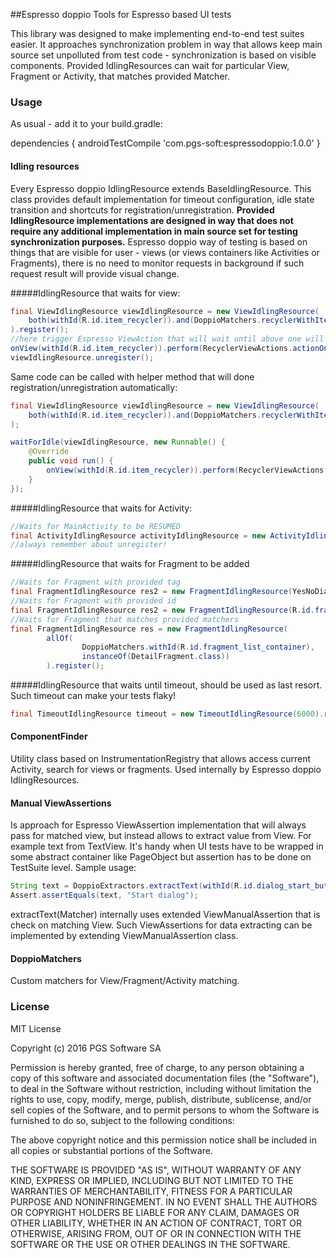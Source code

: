 ##Espresso doppio
Tools for Espresso based UI tests

This library was designed to make implementing end-to-end test suites easier. It approaches synchronization problem in way that allows keep main source set unpolluted from test code - synchronization is based on visible components. Provided IdlingResources can wait for particular View, Fragment or Activity, that matches provided Matcher.

### Usage ###

As usual - add it to your build.gradle:

dependencies {
    androidTestCompile 'com.pgs-soft:espressodoppio:1.0.0'
}

#### Idling resources
Every Espresso doppio IdlingResource extends BaseIdlingResource. This class provides default implementation for timeout configuration, idle state transition and shortcuts for registration/unregistration. **Provided IdlingResource implementations are designed in way that does not require any additional implementation in main source set for testing synchronization purposes.** Espresso doppio way of testing is based on things that are visible for user - views (or views containers like Activities or Fragments),  there is no need to monitor requests in background if such request result will provide visual change.

#####IdlingResource that waits for view:
```java
final ViewIdlingResource viewIdlingResource = new ViewIdlingResource(
    both(withId(R.id.item_recycler)).and(DoppioMatchers.recyclerWithItems)
).register();
//here trigger Espresso ViewAction that will wait until above one will be idle, for example:
onView(withId(R.id.item_recycler)).perform(RecyclerViewActions.actionOnItemAtPosition(0, click()));
viewIdlingResource.unregister();
```
Same code can be called with helper method that will done registration/unregistration automatically:
```java
final ViewIdlingResource viewIdlingResource = new ViewIdlingResource(
    both(withId(R.id.item_recycler)).and(DoppioMatchers.recyclerWithItems) //any Matcher<View> can be used
);

waitForIdle(viewIdlingResource, new Runnable() {
    @Override
    public void run() {
        onView(withId(R.id.item_recycler)).perform(RecyclerViewActions.actionOnItemAtPosition(0, click()));
    }
});
```

#####IdlingResource that waits for Activity:
```java
//Waits for MainActivity to be RESUMED
final ActivityIdlingResource activityIdlingResource = new ActivityIdlingResource(MainActivity.class);
//always remember about unregister!
```

#####IdlingResource that waits for Fragment to be added
```java
//Waits for Fragment with provided tag
final FragmentIdlingResource res2 = new FragmentIdlingResource(YesNoDialog.FRAGMENT_TAG).register();
//Waits for Fragment with provided id
final FragmentIdlingResource res2 = new FragmentIdlingResource(R.id.fragment_smt).register();
//Waits for Fragment that matches provided matchers
final FragmentIdlingResource res = new FragmentIdlingResource(
        allOf(
                DoppioMatchers.withId(R.id.fragment_list_container),
                instanceOf(DetailFragment.class))
        ).register();
```

#####IdlingResource that waits until timeout, should be used as last resort. Such timeout can make your tests flaky!
```java
final TimeoutIdlingResource timeout = new TimeoutIdlingResource(6000).register();
```

#### ComponentFinder
Utility class based on InstrumentationRegistry that allows access current Activity, search for views or fragments. Used internally by Espresso doppio IdlingResources.
#### Manual ViewAssertions
Is approach for Espresso ViewAssertion implementation that will always pass for matched view, but instead allows to extract value from View. For example text from TextView. It's handy when UI tests have to be wrapped in some abstract container like PageObject but assertion has to be done on TestSuite level. Sample usage:
```java
String text = DoppioExtractors.extractText(withId(R.id.dialog_start_button));
Assert.assertEquals(text, "Start dialog");
```
extractText(Matcher<View>) internally uses extended ViewManualAssertion that is check on matching View. Such ViewAssertions for data extracting can be implemented by extending ViewManualAssertion class.
#### DoppioMatchers
Custom matchers for View/Fragment/Activity matching.

### License ###
MIT License

Copyright (c) 2016 PGS Software SA

Permission is hereby granted, free of charge, to any person obtaining a copy
of this software and associated documentation files (the "Software"), to deal
in the Software without restriction, including without limitation the rights
to use, copy, modify, merge, publish, distribute, sublicense, and/or sell
copies of the Software, and to permit persons to whom the Software is
furnished to do so, subject to the following conditions:

The above copyright notice and this permission notice shall be included in all
copies or substantial portions of the Software.

THE SOFTWARE IS PROVIDED "AS IS", WITHOUT WARRANTY OF ANY KIND, EXPRESS OR
IMPLIED, INCLUDING BUT NOT LIMITED TO THE WARRANTIES OF MERCHANTABILITY,
FITNESS FOR A PARTICULAR PURPOSE AND NONINFRINGEMENT. IN NO EVENT SHALL THE
AUTHORS OR COPYRIGHT HOLDERS BE LIABLE FOR ANY CLAIM, DAMAGES OR OTHER
LIABILITY, WHETHER IN AN ACTION OF CONTRACT, TORT OR OTHERWISE, ARISING FROM,
OUT OF OR IN CONNECTION WITH THE SOFTWARE OR THE USE OR OTHER DEALINGS IN THE
SOFTWARE.
